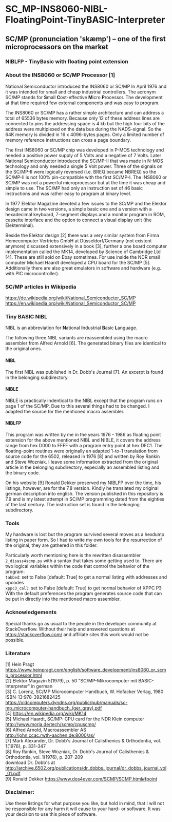 # SC_MP-INS8060-NIBL-FloatingPoint-TinyBASIC-Interpreter

## SC/MP (pronunciation 'skæmp') – one of the first microprocessors on the market

### NIBLFP - TinyBasic with floating point extension

### About the INS8060 or SC/MP Processor [1]
National Semiconductor introduced the INS8060 or SC/MP In April 1976 and it was intended for small and cheap industrial controllers. The acronym SC/MP stands for **S**mall **C**ost-effective **M**icro **P**rocessor. The development at that time required few external components and was easy to program.

The INS8060 or SC/MP has a rather simple architecture and can address a total of 65536 bytes memory. Because only 12 of these address lines are connected to pins the addressing space is 4 kb but the high four bits of the address were multiplexed on the data bus during the NADS-signal. So the 64K memory is divided in 16 x 4096-bytes pages. Only a limited number of memory reference instructions can cross a page boundary.

The first INS8060 or SC/MP chip was developed in P-MOS technology and needed a positive power supply of 5 Volts and a negative of 7 Volts. Later National Semiconductor introduced the SC/MP-II that was made in N-MOS technology and only needed a single 5 Volt power. Three of the signals on the SC/MP-II were logically reversed (i.e. BREQ became NBREQ) so the SC/MP-II is not 100% pin-compatible with the first SC/MP-I. The INS8060 or SC/MP was not a powerful microprocessor but at the time it was cheap and simple to use. The SC/MP had only an instruction set of 46 basic instructions and was rather easy to program at binary level.

In 1977 Elektor Magazine devoted a few issues to the SC/MP and the Elektor design came in two versions, a simple basic one and a version with a hexadecimal keyboard, 7-segment displays and a monitor program in ROM, cassette interface and the option to connect a visual display unit (the Elekterminal).

Beside the Elektor design [2] there was a very similar system from Firma Homecomputer Vertriebs GmbH at Düsseldorf/Germany (not existent anymore) discussed extensively in a book [3], further a one board computer implementation called the MK14, developed by Science of Cambridge Ltd [4]. These are still sold on Ebay sometimes. For use inside the NDR small computer Michael Haardt developed a CPU board for the SC/MP [5]. Additionally there are also great emulators in software and hardware (e.g. with PIC microcontroller).

### SC/MP articles in Wikipedia
<https://de.wikipedia.org/wiki/National_Semiconductor_SC/MP></br>
<https://en.wikipedia.org/wiki/National_Semiconductor_SC/MP>

### Tiny BASIC NIBL

NIBL is an abbreviation for **N**ational **I**ndustrial **B**asic **L**anguage.

The following three NIBL variants are reassembled using the macro assembler from Alfred Arnold [6]. The generated binary files are identical to the original ones.

#### NIBL
The first NIBL was published in Dr. Dobb's Journal [7]. An excerpt is found in the belonging subdirectory.

#### NIBLE
NIBLE is practically indentical to the NIBL except that the program runs on page 1 of the SC/MP. Due to this several things had to be changed. I adapted the source for the mentioned macro assembler.

#### NIBLFP
This program was written by me in the years 1976 - 1986 as floating point extension for the above mentioned NIBL and NIBLE, it covers the address range from hex D000 to FFFF with a program entry point at hex DFC1. The floating-point routines were originally an adapted 1-to-1 translation from source code for the 6502, released in 1976 [8] and written by Roy Rankin and Steve Wozniak. I leave some information extracted from the original article in the belonging subdirectory, especially an assembled listing and the binary code.

On his website [9] Ronald Dekker preserved my NIBLFP over the time, his listings, however, are for the 7.8 version. Kindly he translated my original german description into english. The version published in this repository is 7.9 and is my latest attempt in SC/MP programming dated from the eighties of the last century. The instruction set is found in the belonging subdirectory.

### Tools
My hardware is lost but the program survived several moves as a hexdump listing in paper form. So I had to write my own tools for the resurrection of the original, they are gathered in this folder.

Particularly worth mentioning here is the rewritten disassembler `2_disass4scmp.py` with a syntax that takes some getting used to. There are two logical variables within the code that control the behavior of the program:</br>
  `tabbed`: set to False [default: True] to get a normal listing with addresses and opcodes</br>
  `xppc3_call`: set to False [default: True] to get normal behavior of XPPC P3</br>
With the default preferences the program generates source code that can be put in directly into the mentioned macro assembler.

### Acknowledgements
Special thanks go as usual to the people in the developer community at StackOverflow. Without their help and answered questions at <https://stackoverflow.com/> and affiliate sites this work would not be possible.

### Literature

[1] Hein Pragt <https://www.heinpragt.com/english/software_development/ins8060_or_scmp_processor.html></br>
[2] Elektor Magazin 5(1979), p. 50 "SC/MP-Mikrocomputer mit BASIC-Interpreter" in german</br>
[3] C. Lorenz, SC/MP Microcomputer Handbuch, W. Hofacker Verlag, 1980 ISBN-13:978-3921682425</br>
<https://oldcomputers.dyndns.org/public/pub/manuals/sc-mp_microcomputer-handbuch_(ger_gray).pdf></br>
[4] <https://en.wikipedia.org/wiki/MK14></br>
[5] Michael Haardt, SC/MP: CPU card for the NDR Klein computer</br>
<http://www.moria.de/tech/scmp/cpuscmp/></br>
[6] Alfred Arnold, Macroassembler AS</br>
<http://john.ccac.rwth-aachen.de:8000/as/></br>
[7] Mark Alexander, Dr. Dobb's Journal of Calisthenics & Orthodontia, vol. 1(1976), p. 331-347</br>
[8] Roy Rankin, Steve Wozniak, Dr. Dobb's Journal of Calisthenics & Orthodontia, vol. 1(1976), p. 207-209</br>
download Dr. Dobb's at <http://archive.6502.org/publications/dr_dobbs_journal/dr_dobbs_journal_vol_01.pdf></br>
[9] Ronald Dekker <https://www.dos4ever.com/SCMP/SCMP.html#fpoint></br>

### Disclaimer:
Use these listings for what purpose you like, but hold in mind, that I will not be responsible for any harm it will cause to your hard- or software. It was your decision to use this piece of software.
